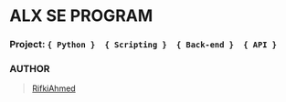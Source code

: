 # ALX SE PROGRAM
### Project: `` { Python }  { Scripting }  { Back-end }  { API } ``

### AUTHOR
> [RifkiAhmed](https://github.com/RifkiAhmed)
